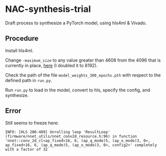 # NAC-synthesis-trial

Draft process to synthesize a PyTorch model, using hls4ml & Vivado.

## Procedure

Install hls4ml.

Change `-maximum_size` to any value greater than 4608 from the 4096 that is currently in place, [here](https://github.com/fastmachinelearning/hls4ml/blob/main/hls4ml/templates/vivado/build_prj.tcl#L164) (I doubled it to 8192).

Check the path of the file `model_weights_300_epochs.pth` with respect to the defined path in `run.py`.

Run `run.py` to load in the model, convert to hls, specify the config, and synthesize.

## Error

Still seems to freeze here:

`INFO: [HLS 200-489] Unrolling loop 'ResultLoop' (firmware/nnet_utils/nnet_conv2d_resource.h:96) in function 'nnet::conv_2d_cl<ap_fixed<16, 6, (ap_q_mode)5, (ap_o_mode)3, 0>, ap_fixed<16, 6, (ap_q_mode)5, (ap_o_mode)3, 0>, config2>' completely with a factor of 32`
